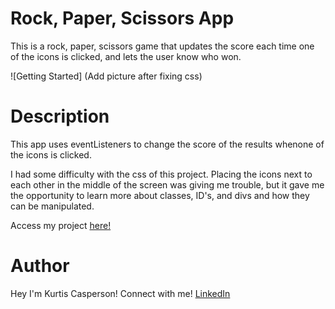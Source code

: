 # Rock, Paper, Scissors App

This is a rock, paper, scissors game that updates the score each time one of the icons is clicked, and lets the user know who won.

![Getting Started] (Add picture after fixing css)

# Description

This app uses eventListeners to change the score of the results whenone of the icons is clicked.

I had some difficulty with the css of this project. Placing the icons next to each other in the middle of the screen was giving me trouble, but it gave me the opportunity to learn more about classes, ID's, and divs and how they can be manipulated.

Access my project [here!](https://kurtis-casperson.github.io/rock-paper-scissors-game/)

# Author

Hey I'm Kurtis Casperson!
Connect with me! [LinkedIn](https://www.linkedin.com/in/kurtis-casperson/)
